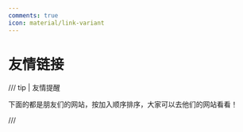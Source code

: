 ```yaml
---
comments: true
icon: material/link-variant
---
```


# 友情链接

/// tip | 友情提醒

下面的都是朋友们的网站，按加入顺序排序，大家可以去他们的网站看看！

///
